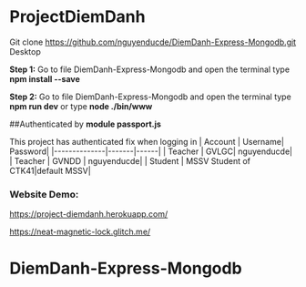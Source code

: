 # ProjectDiemDanh
Git clone https://github.com/nguyenducde/DiemDanh-Express-Mongodb.git Desktop

**Step 1:** Go to file DiemDanh-Express-Mongodb and open the terminal type **npm install --save**

 **Step 2:** Go to file DiemDanh-Express-Mongodb and open the terminal type **npm run dev** or type **node ./bin/www**
 
##Authenticated by **module passport.js**

 This project has authenticated fix when logging in
 | Account | Username| Password| 
|--------------|-------|------|
| Teacher | GVLGC| nguyenducde| 
| Teacher | GVNDD | nguyenducde| 
| Student | MSSV Student of CTK41|default MSSV| 


  
  
 ### **Website Demo:**
 https://project-diemdanh.herokuapp.com/
 
 https://neat-magnetic-lock.glitch.me/
# DiemDanh-Express-Mongodb
